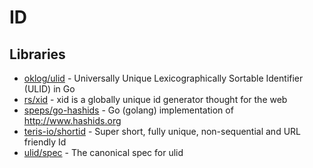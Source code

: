 # ID

## Libraries
- [oklog/ulid](https://github.com/oklog/ulid) - Universally Unique Lexicographically Sortable Identifier (ULID) in Go
- [rs/xid](https://github.com/rs/xid) - xid is a globally unique id generator thought for the web
- [speps/go-hashids](https://github.com/speps/go-hashids) - Go (golang) implementation of http://www.hashids.org
- [teris-io/shortid](https://github.com/teris-io/shortid) - Super short, fully unique, non-sequential and URL friendly Id
- [ulid/spec](https://github.com/ulid/spec) - The canonical spec for ulid